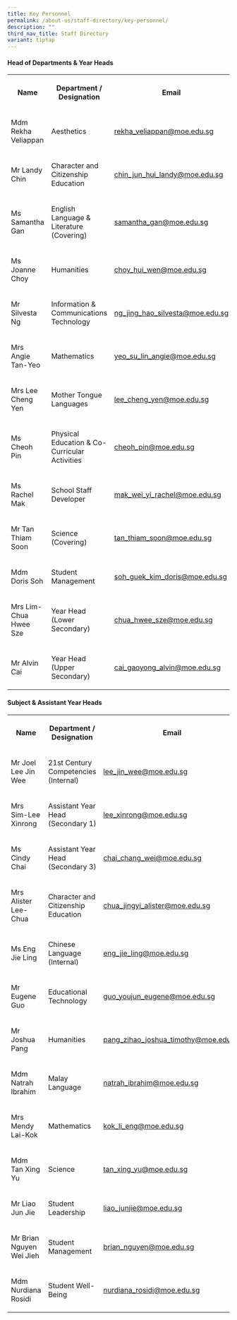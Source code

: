 ```yaml
---
title: Key Personnel
permalink: /about-us/staff-directory/key-personnel/
description: ""
third_nav_title: Staff Directory
variant: tiptap
---
```

<h4><strong>Head of Departments &amp; Year Heads</strong></h4>
<table style="minWidth: 75px">
<colgroup>
<col>
<col>
<col>
</colgroup>
<tbody>
<tr>
<th rowspan="1" colspan="1">
<p><strong>Name</strong>
</p>
</th>
<th rowspan="1" colspan="1">
<p><strong>Department / Designation</strong>
</p>
</th>
<th rowspan="1" colspan="1">
<p><strong>Email</strong>
</p>
</th>
</tr>
<tr>
<td rowspan="1" colspan="1">
<p>Mdm Rekha Veliappan
<br>
</p>
</td>
<td rowspan="1" colspan="1">
<p>Aesthetics
<br>
</p>
</td>
<td rowspan="1" colspan="1">
<p><a href="mailto:rekha_veliappan@moe.edu.sg" rel="noopener noreferrer nofollow" target="_blank">rekha_veliappan@moe.edu.sg</a> 
<br>
</p>
</td>
</tr>
<tr>
<td rowspan="1" colspan="1">
<p>Mr Landy Chin</p>
</td>
<td rowspan="1" colspan="1">
<p>Character and Citizenship Education</p>
</td>
<td rowspan="1" colspan="1">
<p><a href="mailto:chin_jun_hui_landy@moe.edu.sg" rel="noopener noreferrer nofollow" target="_blank">chin_jun_hui_landy@moe.edu.sg</a>
</p>
</td>
</tr>
<tr>
<td rowspan="1" colspan="1">
<p>Ms Samantha Gan</p>
</td>
<td rowspan="1" colspan="1">
<p>English Language &amp; Literature (Covering)</p>
</td>
<td rowspan="1" colspan="1">
<p><a href="mailto:samantha_gan@moe.edu.sg" rel="noopener noreferrer nofollow" target="_blank">samantha_gan@moe.edu.sg</a>
</p>
</td>
</tr>
<tr>
<td rowspan="1" colspan="1">
<p>Ms Joanne Choy</p>
</td>
<td rowspan="1" colspan="1">
<p>Humanities</p>
</td>
<td rowspan="1" colspan="1">
<p><a href="mailto:tey_ai_hoon@moe.edu.sg" rel="noopener noreferrer nofollow" target="_blank">choy_hui_wen@moe.edu.sg</a>
</p>
</td>
</tr>
<tr>
<td rowspan="1" colspan="1">
<p>Mr Silvesta Ng</p>
</td>
<td rowspan="1" colspan="1">
<p>Information &amp; Communications Technology</p>
</td>
<td rowspan="1" colspan="1">
<p><a href="mailto:ng_jing_hao_silvesta@moe.edu.sg" rel="noopener noreferrer nofollow" target="_blank">ng_jing_hao_silvesta@moe.edu.sg</a>
</p>
</td>
</tr>
<tr>
<td rowspan="1" colspan="1">
<p>Mrs Angie Tan-Yeo</p>
</td>
<td rowspan="1" colspan="1">
<p>Mathematics
<br>
</p>
</td>
<td rowspan="1" colspan="1">
<p><a href="mailto:yeo_su_lin_angie@moe.edu.sg" rel="noopener noreferrer nofollow" target="_blank">yeo_su_lin_angie@moe.edu.sg</a>
<br>
</p>
</td>
</tr>
<tr>
<td rowspan="1" colspan="1">
<p>Mrs Lee Cheng Yen</p>
</td>
<td rowspan="1" colspan="1">
<p>Mother Tongue Languages</p>
</td>
<td rowspan="1" colspan="1">
<p><a href="mailto:lee_cheng_yen@moe.edu.sg" rel="noopener noreferrer nofollow" target="_blank">lee_cheng_yen@moe.edu.sg</a>
</p>
</td>
</tr>
<tr>
<td rowspan="1" colspan="1">
<p>Ms Cheoh Pin</p>
</td>
<td rowspan="1" colspan="1">
<p>Physical Education &amp; Co-Curricular Activities</p>
</td>
<td rowspan="1" colspan="1">
<p><a href="mailto:cheoh_pin@moe.edu.sg" rel="noopener noreferrer nofollow" target="_blank">cheoh_pin@moe.edu.sg</a>
</p>
</td>
</tr>
<tr>
<td rowspan="1" colspan="1">
<p>Ms Rachel Mak</p>
</td>
<td rowspan="1" colspan="1">
<p>School Staff Developer</p>
</td>
<td rowspan="1" colspan="1">
<p><a href="mailto:mak_wei_yi_rachel@moe.edu.sg" rel="noopener noreferrer nofollow" target="_blank">mak_wei_yi_rachel@moe.edu.sg</a>
</p>
</td>
</tr>
<tr>
<td rowspan="1" colspan="1">
<p>Mr Tan Thiam Soon</p>
</td>
<td rowspan="1" colspan="1">
<p>Science (Covering)</p>
</td>
<td rowspan="1" colspan="1">
<p><a href="mailto:tan_thiam_soon@moe.edu.sg" rel="noopener noreferrer nofollow" target="_blank">tan_thiam_soon@moe.edu.sg</a> 
<br>
</p>
</td>
</tr>
<tr>
<td rowspan="1" colspan="1">
<p>Mdm Doris Soh
<br>
</p>
</td>
<td rowspan="1" colspan="1">
<p>Student Management</p>
</td>
<td rowspan="1" colspan="1">
<p><a href="mailto:soh_guek_kim_doris@moe.edu.sg" rel="noopener noreferrer nofollow" target="_blank">soh_guek_kim_doris@moe.edu.sg</a> 
<br>
</p>
</td>
</tr>
<tr>
<td rowspan="1" colspan="1">
<p>Mrs Lim-Chua Hwee Sze</p>
</td>
<td rowspan="1" colspan="1">
<p>Year Head (Lower Secondary)</p>
</td>
<td rowspan="1" colspan="1">
<p><a href="mailto:chua_hwee_sze@moe.edu.sg" rel="noopener noreferrer nofollow" target="_blank">chua_hwee_sze@moe.edu.sg</a> 
<br>
</p>
</td>
</tr>
<tr>
<td rowspan="1" colspan="1">
<p>Mr Alvin Cai</p>
</td>
<td rowspan="1" colspan="1">
<p>Year Head (Upper Secondary)</p>
</td>
<td rowspan="1" colspan="1">
<p><a href="mailto:cai_gaoyong_alvin@moe.edu.sg" rel="noopener noreferrer nofollow" target="_blank">cai_gaoyong_alvin@moe.edu.sg</a>
</p>
</td>
</tr>
</tbody>
</table>
<p></p>
<h4><strong>Subject &amp; Assistant Year Heads</strong></h4>
<table style="minWidth: 75px">
<colgroup>
<col>
<col>
<col>
</colgroup>
<tbody>
<tr>
<th rowspan="1" colspan="1">
<p><strong>Name</strong>
</p>
</th>
<th rowspan="1" colspan="1">
<p><strong>Department / Designation</strong>
</p>
</th>
<th rowspan="1" colspan="1">
<p><strong>Email</strong>
</p>
</th>
</tr>
<tr>
<td rowspan="1" colspan="1">
<p>Mr Joel Lee Jin Wee</p>
</td>
<td rowspan="1" colspan="1">
<p>21st Century Competencies (Internal)</p>
</td>
<td rowspan="1" colspan="1">
<p><a href="mailto:lee_jin_wee@moe.edu.sg" rel="noopener noreferrer nofollow" target="_blank">lee_jin_wee@moe.edu.sg</a>
</p>
</td>
</tr>
<tr>
<td rowspan="1" colspan="1">
<p>Mrs Sim-Lee Xinrong</p>
</td>
<td rowspan="1" colspan="1">
<p>Assistant Year Head (Secondary 1)</p>
</td>
<td rowspan="1" colspan="1">
<p><a href="mailto:lee_xinrong@moe.edu.sg" rel="noopener noreferrer nofollow" target="_blank">lee_xinrong@moe.edu.sg</a>
</p>
</td>
</tr>
<tr>
<td rowspan="1" colspan="1">
<p>Ms Cindy Chai</p>
</td>
<td rowspan="1" colspan="1">
<p>Assistant Year Head (Secondary 3)</p>
</td>
<td rowspan="1" colspan="1">
<p><a href="mailto:chai_chang_wei@moe.edu.sg" rel="noopener noreferrer nofollow" target="_blank">chai_chang_wei@moe.edu.sg</a>
</p>
</td>
</tr>
<tr>
<td rowspan="1" colspan="1">
<p>Mrs Alister Lee-Chua</p>
</td>
<td rowspan="1" colspan="1">
<p>Character and Citizenship Education</p>
</td>
<td rowspan="1" colspan="1">
<p><a href="mailto:chua_jingyi_alister@moe.edu.sg" rel="noopener noreferrer nofollow" target="_blank">chua_jingyi_alister@moe.edu.sg</a>
</p>
</td>
</tr>
<tr>
<td rowspan="1" colspan="1">
<p>Ms Eng Jie Ling</p>
</td>
<td rowspan="1" colspan="1">
<p>Chinese Language (Internal)</p>
</td>
<td rowspan="1" colspan="1">
<p><a href="mailto:eng_jie_ling@moe.edu.sg" rel="noopener noreferrer nofollow" target="_blank">eng_jie_ling@moe.edu.sg</a>
</p>
</td>
</tr>
<tr>
<td rowspan="1" colspan="1">
<p>Mr Eugene Guo</p>
</td>
<td rowspan="1" colspan="1">
<p>Educational Technology</p>
</td>
<td rowspan="1" colspan="1">
<p><a href="mailto:guo_youjun_eugene@moe.edu.sg" rel="noopener noreferrer nofollow" target="_blank">guo_youjun_eugene@moe.edu.sg</a>
</p>
</td>
</tr>
<tr>
<td rowspan="1" colspan="1">
<p>Mr Joshua Pang</p>
</td>
<td rowspan="1" colspan="1">
<p>Humanities</p>
</td>
<td rowspan="1" colspan="1">
<p><a href="mailto:pang_zihao_joshua_timothy@moe.edu.sg" rel="noopener noreferrer nofollow" target="_blank">pang_zihao_joshua_timothy@moe.edu.sg</a>
</p>
</td>
</tr>
<tr>
<td rowspan="1" colspan="1">
<p>Mdm Natrah Ibrahim</p>
</td>
<td rowspan="1" colspan="1">
<p>Malay Language</p>
</td>
<td rowspan="1" colspan="1">
<p><a href="mailto:natrah_ibrahim@moe.edu.sg" rel="noopener noreferrer nofollow" target="_blank">natrah_ibrahim@moe.edu.sg</a>
</p>
</td>
</tr>
<tr>
<td rowspan="1" colspan="1">
<p>Mrs Mendy Lai-Kok</p>
</td>
<td rowspan="1" colspan="1">
<p>Mathematics</p>
</td>
<td rowspan="1" colspan="1">
<p><a href="mailto:kok_li_eng@moe.edu.sg" rel="noopener noreferrer nofollow" target="_blank">kok_li_eng@moe.edu.sg</a>
</p>
</td>
</tr>
<tr>
<td rowspan="1" colspan="1">
<p>Mdm Tan Xing Yu</p>
</td>
<td rowspan="1" colspan="1">
<p>Science</p>
</td>
<td rowspan="1" colspan="1">
<p><a href="mailto:tan_xing_yu@moe.edu.sg" rel="noopener noreferrer nofollow" target="_blank">tan_xing_yu@moe.edu.sg</a>
</p>
</td>
</tr>
<tr>
<td rowspan="1" colspan="1">
<p>Mr Liao Jun Jie</p>
</td>
<td rowspan="1" colspan="1">
<p>Student Leadership</p>
</td>
<td rowspan="1" colspan="1">
<p><a href="mailto:liao_junjie@moe.edu.sg" rel="noopener noreferrer nofollow" target="_blank">liao_junjie@moe.edu.sg</a>
</p>
</td>
</tr>
<tr>
<td rowspan="1" colspan="1">
<p>Mr Brian Nguyen Wei Jieh</p>
</td>
<td rowspan="1" colspan="1">
<p>Student Management</p>
</td>
<td rowspan="1" colspan="1">
<p><a href="mailto:brian_nguyen@moe.edu.sg" rel="noopener noreferrer nofollow" target="_blank">brian_nguyen@moe.edu.sg</a>
</p>
</td>
</tr>
<tr>
<td rowspan="1" colspan="1">
<p>Mdm Nurdiana Rosidi</p>
</td>
<td rowspan="1" colspan="1">
<p>Student Well-Being</p>
</td>
<td rowspan="1" colspan="1">
<p><a href="mailto:nurdiana_rosidi@moe.edu.sg" rel="noopener noreferrer nofollow" target="_blank">nurdiana_rosidi@moe.edu.sg</a>
</p>
</td>
</tr>
</tbody>
</table>
<p></p>
<p></p>